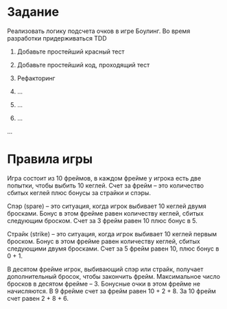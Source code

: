 # Задание

Реализовать логику подсчета очков в игре Боулинг. Во время разработки придерживаться TDD

1. Добавьте простейший красный тест
2. Добавьте простейший код, проходящий тест
3. Рефакторинг 

1. ...
2. ...
3. ...

...

# Правила игры

Игра состоит из 10 фреймов, в каждом фрейме у игрока есть две попытки, чтобы выбить 10 кеглей. Счет за фрейм – это количество сбитых кеглей плюс бонусы за страйки и спэры.

Спэр (spare) – это ситуация, когда игрок выбивает 10 кеглей двумя бросками. Бонус в этом фрейме равен количеству кеглей, сбитых следующим броском.
Счет за 3 фрейм равен 10 плюс бонус в 5.

Страйк (strike) – это ситуация, когда игрок выбивает 10 кеглей первым броском. Бонус в этом фрейме равен количеству кеглей, сбитых следующими двумя бросками.
Счет за 5 фрейм равен 10, плюс бонус в 0 + 1.

В десятом фрейме игрок, выбивающий спэр или страйк, получает дополнительный бросок, чтобы закончить фрейм. Максимальное число бросков в десятом фрейме – 3. Бонусные очки в этом фрейме не начисляются.
В 9 фрейме счет за фрейм равен 10 + 2 + 8. За 10 фрейм счет равен 2 + 8 + 6.

